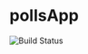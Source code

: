 # pollsApp
![Build Status](https://app.travis-ci.com/Jackie-J-J/pollsApp.svg?token=na9J9mNs4azHUc7xYLpw&branch=main)

